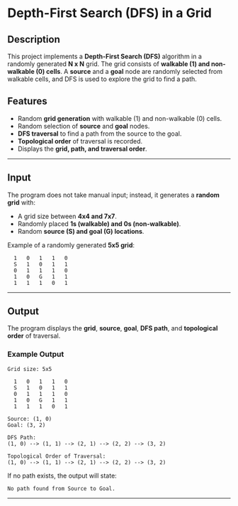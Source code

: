 # Depth-First Search (DFS) in a Grid

## Description
This project implements a **Depth-First Search (DFS)** algorithm in a randomly generated **N x N** grid. The grid consists of **walkable (1) and non-walkable (0) cells**. A **source** and a **goal** node are randomly selected from walkable cells, and DFS is used to explore the grid to find a path.

## Features
- Random **grid generation** with walkable (1) and non-walkable (0) cells.
- Random selection of **source** and **goal** nodes.
- **DFS traversal** to find a path from the source to the goal.
- **Topological order** of traversal is recorded.
- Displays the **grid, path, and traversal order**.

---

## Input
The program does not take manual input; instead, it generates a **random grid** with:
- A grid size between **4x4 and 7x7**.
- Randomly placed **1s (walkable) and 0s (non-walkable)**.
- Random **source (S) and goal (G) locations**.

Example of a randomly generated **5x5 grid**:
```
  1   0   1   1   0  
  S   1   0   1   1  
  0   1   1   1   0  
  1   0   G   1   1  
  1   1   1   0   1  
```

---

## Output
The program displays the **grid**, **source**, **goal**, **DFS path**, and **topological order** of traversal.

### Example Output
```
Grid size: 5x5

  1   0   1   1   0  
  S   1   0   1   1  
  0   1   1   1   0  
  1   0   G   1   1  
  1   1   1   0   1  

Source: (1, 0)
Goal: (3, 2)

DFS Path:
(1, 0) --> (1, 1) --> (2, 1) --> (2, 2) --> (3, 2)

Topological Order of Traversal:
(1, 0) --> (1, 1) --> (2, 1) --> (2, 2) --> (3, 2)
```
If no path exists, the output will state:
```
No path found from Source to Goal.
```

---


